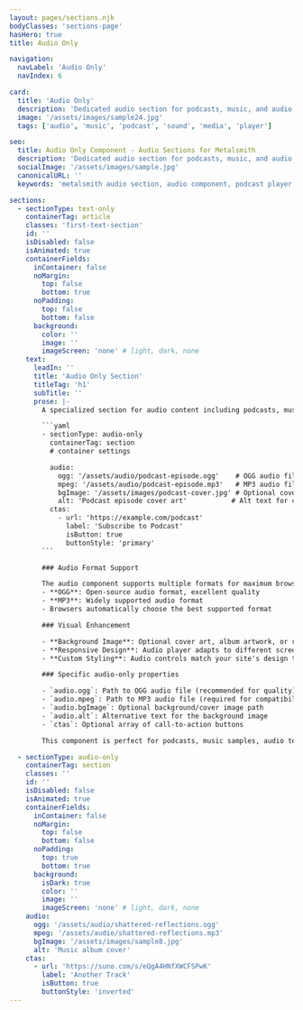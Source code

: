 ```yaml
---
layout: pages/sections.njk
bodyClasses: 'sections-page'
hasHero: true
title: Audio Only

navigation:
  navLabel: 'Audio Only'
  navIndex: 6

card:
  title: 'Audio Only'
  description: 'Dedicated audio section for podcasts, music, and audio content with optional background images.'
  image: '/assets/images/sample24.jpg'
  tags: ['audio', 'music', 'podcast', 'sound', 'media', 'player']

seo:
  title: Audio Only Component - Audio Sections for Metalsmith
  description: 'Dedicated audio section for podcasts, music, and audio content with optional background images. Perfect for audio-focused content in Metalsmith static sites.'
  socialImage: '/assets/images/sample.jpg'
  canonicalURL: ''
  keywords: 'metalsmith audio section, audio component, podcast player, music section, audio-only layout, media section, audio content'

sections:
  - sectionType: text-only
    containerTag: article
    classes: 'first-text-section'
    id: ''
    isDisabled: false
    isAnimated: true
    containerFields:
      inContainer: false
      noMargin:
        top: false
        bottom: true
      noPadding:
        top: false
        bottom: false
      background:
        color: ''
        image: ''
        imageScreen: 'none' # light, dark, none
    text:
      leadIn: ''
      title: 'Audio Only Section'
      titleTag: 'h1'
      subTitle: ''
      prose: |-
        A specialized section for audio content including podcasts, music, sound effects, or any audio media. Supports multiple audio formats with optional background imagery.

        ```yaml
        - sectionType: audio-only
          containerTag: section
          # container settings

          audio:
            ogg: '/assets/audio/podcast-episode.ogg'    # OGG audio file
            mpeg: '/assets/audio/podcast-episode.mp3'   # MP3 audio file
            bgImage: '/assets/images/podcast-cover.jpg' # Optional cover image
            alt: 'Podcast episode cover art'           # Alt text for cover image
          ctas:
            - url: 'https://example.com/podcast'
              label: 'Subscribe to Podcast'
              isButton: true
              buttonStyle: 'primary'
        ```

        ### Audio Format Support

        The audio component supports multiple formats for maximum browser compatibility:
        - **OGG**: Open-source audio format, excellent quality
        - **MP3**: Widely supported audio format
        - Browsers automatically choose the best supported format

        ### Visual Enhancement

        - **Background Image**: Optional cover art, album artwork, or related imagery
        - **Responsive Design**: Audio player adapts to different screen sizes
        - **Custom Styling**: Audio controls match your site's design theme

        ### Specific audio-only properties

        - `audio.ogg`: Path to OGG audio file (recommended for quality)
        - `audio.mpeg`: Path to MP3 audio file (required for compatibility)  
        - `audio.bgImage`: Optional background/cover image path
        - `audio.alt`: Alternative text for the background image
        - `ctas`: Optional array of call-to-action buttons

        This component is perfect for podcasts, music samples, audio testimonials, or any audio-focused content.

  - sectionType: audio-only
    containerTag: section
    classes: ''
    id: ''
    isDisabled: false
    isAnimated: true
    containerFields:
      inContainer: false
      noMargin:
        top: false
        bottom: false
      noPadding:
        top: true
        bottom: true
      background:
        isDark: true
        color: ''
        image: ''
        imageScreen: 'none' # light, dark, none
    audio:
      ogg: '/assets/audio/shattered-reflections.ogg'
      mpeg: '/assets/audio/shattered-reflections.mp3'
      bgImage: '/assets/images/sample8.jpg'
      alt: 'Music album cover'
    ctas:
      - url: 'https://suno.com/s/eQgA4HNfXWCFSPwK'
        label: 'Another Track'
        isButton: true
        buttonStyle: 'inverted'
---
```

